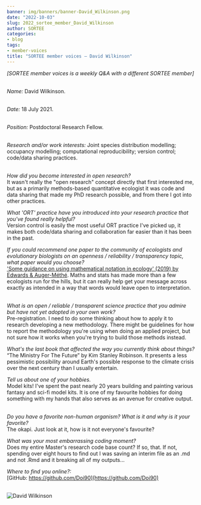 ```yaml
---
banner: img/banners/banner-David_Wilkinson.png
date: "2022-10-03"
slug: 2022_sortee_member_David_Wilkinson
author: SORTEE
categories:
- blog
tags:
- member-voices
title: "SORTEE member voices – David Wilkinson" 
---
```



*[SORTEE member voices is a weekly Q&A with a different SORTEE member]*   
&nbsp;
&nbsp;

_Name:_ David Wilkinson.   
&nbsp;

_Date:_ 18 July 2021.   
&nbsp;

_Position:_ Postdoctoral Research Fellow.   
&nbsp;

_Research and/or work interests:_ Joint species distribution modelling; occupancy modelling; computational reproducibility; version control; code/data sharing practices.   
&nbsp;
&nbsp;

_How did you become interested in open research?_   
It wasn't really the "open research" concept directly that first interested me, but as a primarily methods-based quantitative ecologist it was code and data sharing that made my PhD research possible, and from there I got into other practices.
&nbsp;
&nbsp;

_What 'ORT' practice have you introduced into your research practice that you've found really helpful?_   
Version control is easily the most useful ORT practice I've picked up, it makes both code/data sharing and collaboration far easier than it has been in the past.
&nbsp;
&nbsp;

_If you could recommend one paper to the community of ecologists and evolutionary biologists on an openness / reliability / transparency topic, what paper would you choose?_   
['Some guidance on using mathematical notation in ecology' (2019) by Edwards & Auger-Méthé](https://doi.org/10.1111/2041-210X.13105). Maths and stats has made more than a few ecologists run for the hills, but it can really help get your message across exactly as intended in a way that words would leave open to interpretation.
&nbsp;
&nbsp;

_What is an open / reliable / transparent science practice that you admire but have not yet adopted in your own work?_   
Pre-registration. I need to do some thinking about how to apply it to research developing a new methodology. There might be guidelines for how to report the methodology you're using when doing an applied project, but not sure how it works when you're trying to build those methods instead.
&nbsp;
&nbsp;

_What's the last book that affected the way you currently think about things?_   
“The Ministry For The Future” by Kim Stanley Robinson. It presents a less pessimistic possibility around Earth's possible response to the climate crisis over the next century than I usually entertain.
&nbsp;
&nbsp;

_Tell us about one of your hobbies._   
Model kits! I've spent the past nearly 20 years building and painting various fantasy and sci-fi model kits. It is one of my favourite hobbies for doing something with my hands that also serves as an avenue for creative output.
&nbsp;
&nbsp;

_Do you have a favorite non-human organism? What is it and why is it your favorite?_   
The okapi. Just look at it, how is it not everyone's favourite?
&nbsp;
&nbsp;

_What was your most embarrassing coding moment?_   
Does my entire Master's research code base count? If so, that. If not, spending over eight hours to find out I was saving an interim file as an .md and not .Rmd and it breaking all of my outputs…
&nbsp;
&nbsp;

_Where to find you online?:_   
[GitHub: https://github.com/Doi90](https://github.com/Doi90)   
&nbsp;
&nbsp;


![David Wilkinson](/img/David_Wilkinson.png)    
&nbsp;
